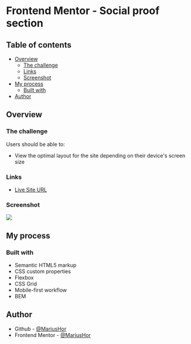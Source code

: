# Frontend Mentor - Social proof section

## Table of contents

- [Overview](#overview)
  - [The challenge](#the-challenge)
  - [Links](#links)
  - [Screenshot](#screenshot)
- [My process](#my-process)
  - [Built with](#built-with)
- [Author](#author)

## Overview

### The challenge

Users should be able to:

- View the optimal layout for the site depending on their device's screen size

### Links

- [Live Site URL](https://mariushor.github.io/Social-proof-section/)

### Screenshot

![](./design/desktop-preview.png)

## My process

### Built with

- Semantic HTML5 markup
- CSS custom properties
- Flexbox
- CSS Grid
- Mobile-first workflow
- BEM

## Author

- Github - [@MariusHor](https://github.com/MariusHor/)
- Frontend Mentor - [@MariusHor](https://www.frontendmentor.io/profile/MariusHor)

